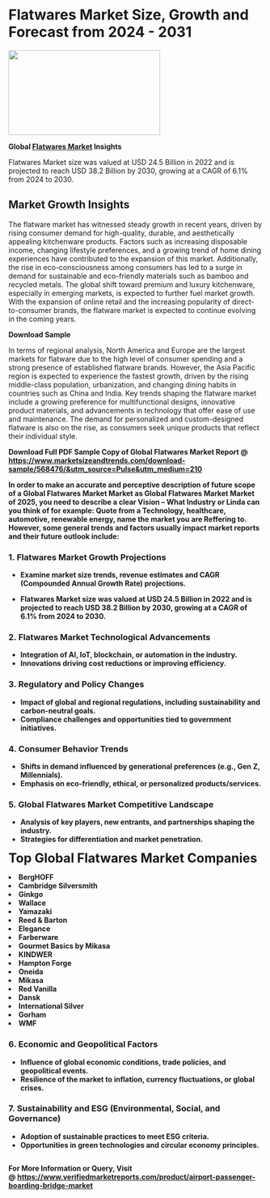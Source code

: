<H1>Flatwares Market Size, Growth and Forecast from 2024 - 2031</H1><img class="aligncenter size-medium wp-image-584254" src="https://thirdeyenews.in/wp-content/uploads/2024/09/Global-Market-Research-300x168.jpeg" alt="" width="300" height="168" /><p><strong>Global&nbsp;<a href="https://www.marketsizeandtrends.com/download-sample/568476/&amp;utm_source=Pulse&amp;utm_medium=210">Flatwares Market</a> Insights</strong></p><p>Flatwares Market size was valued at USD 24.5 Billion in 2022 and is projected to reach USD 38.2 Billion by 2030, growing at a CAGR of 6.1% from 2024 to 2030.</p><p><h2>Market Growth Insights</h2> <p>The flatware market has witnessed steady growth in recent years, driven by rising consumer demand for high-quality, durable, and aesthetically appealing kitchenware products. Factors such as increasing disposable income, changing lifestyle preferences, and a growing trend of home dining experiences have contributed to the expansion of this market. Additionally, the rise in eco-consciousness among consumers has led to a surge in demand for sustainable and eco-friendly materials such as bamboo and recycled metals. The global shift toward premium and luxury kitchenware, especially in emerging markets, is expected to further fuel market growth. With the expansion of online retail and the increasing popularity of direct-to-consumer brands, the flatware market is expected to continue evolving in the coming years.</p> <p><strong>Download Sample</strong></p> <p>In terms of regional analysis, North America and Europe are the largest markets for flatware due to the high level of consumer spending and a strong presence of established flatware brands. However, the Asia Pacific region is expected to experience the fastest growth, driven by the rising middle-class population, urbanization, and changing dining habits in countries such as China and India. Key trends shaping the flatware market include a growing preference for multifunctional designs, innovative product materials, and advancements in technology that offer ease of use and maintenance. The demand for personalized and custom-designed flatware is also on the rise, as consumers seek unique products that reflect their individual style. <p><strong></p><p><span class=""><strong>Download Full PDF Sample Copy of Global Flatwares Market Report</strong> @ <a href="https://www.marketsizeandtrends.com/download-sample/568476/&amp;utm_source=Pulse&amp;utm_medium=210" target="_blank">https://www.marketsizeandtrends.com/download-sample/568476/&amp;utm_source=Pulse&amp;utm_medium=210</a></span></p><p>In order to make an accurate and perceptive description of future scope of a Global&nbsp;Flatwares Market Market as Global&nbsp;Flatwares Market Market of 2025, you need to describe a clear Vision &ndash; What Industry or Linda can you think of for example: Quote from a Technology, healthcare, automotive, renewable energy, name the market you are Reffering to. However, some general trends and factors usually impact market reports and their future outlook include:</p><h3>1.&nbsp;<strong>Flatwares Market Growth Projections</strong></h3><ul><li>Examine market size trends, revenue estimates and CAGR (Compounded Annual Growth Rate) projections.</li><li><p>Flatwares Market size was valued at USD 24.5 Billion in 2022 and is projected to reach USD 38.2 Billion by 2030, growing at a CAGR of 6.1% from 2024 to 2030.</p></li></ul><h3>2.&nbsp;<strong>Flatwares Market Technological Advancements</strong></h3><ul><li>Integration of AI, IoT, blockchain, or automation in the industry.</li><li>Innovations driving cost reductions or improving efficiency.</li></ul><h3>3.&nbsp;<strong>Regulatory and Policy Changes</strong></h3><ul><li>Impact of global and regional regulations, including sustainability and carbon-neutral goals.</li><li>Compliance challenges and opportunities tied to government initiatives.</li></ul><h3>4.&nbsp;<strong>Consumer Behavior Trends</strong></h3><ul><li>Shifts in demand influenced by generational preferences (e.g., Gen Z, Millennials).</li><li>Emphasis on eco-friendly, ethical, or personalized products/services.</li></ul><h3>5.&nbsp;<strong>Global Flatwares Market Competitive Landscape</strong></h3><ul><li>Analysis of key players, new entrants, and partnerships shaping the industry.</li><li>Strategies for differentiation and market penetration.</li></ul><p data-pm-slice="1 1 []"><span style="color: inherit; font-family: inherit; font-size: 25px;">Top Global Flatwares Market Companies</span></p><div class="" data-test-id=""><p><li>BergHOFF</li><li> Cambridge Silversmith</li><li> Ginkgo</li><li> Wallace</li><li> Yamazaki</li><li> Reed & Barton</li><li> Elegance</li><li> Farberware</li><li> Gourmet Basics by Mikasa</li><li> KINDWER</li><li> Hampton Forge</li><li> Oneida</li><li> Mikasa</li><li> Red Vanilla</li><li> Dansk</li><li> International Silver</li><li> Gorham</li><li> WMF</li></p></div><h3>6.&nbsp;<strong>Economic and Geopolitical Factors</strong></h3><ul><li>Influence of global economic conditions, trade policies, and geopolitical events.</li><li>Resilience of the market to inflation, currency fluctuations, or global crises.</li></ul><h3>7.&nbsp;<strong>Sustainability and ESG (Environmental, Social, and Governance)</strong></h3><ul><li>Adoption of sustainable practices to meet ESG criteria.</li><li>Opportunities in green technologies and circular economy principles.</li></ul><h2><strong style="font-size: 14px;">For More Information or Query, Visit @&nbsp;</strong><a style="background-color: #ffffff; font-size: 14px;" href="https://www.marketsizeandtrends.com/report/flatwares-market/" target="_blank">https://www.verifiedmarketreports.com/product/airport-passenger-boarding-bridge-market</a></h2>
